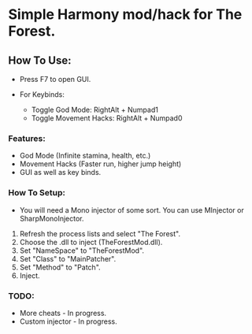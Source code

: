 # Simple Harmony mod/hack for The Forest.

## How To Use:
* Press F7 to open GUI.

* For Keybinds:
  - Toggle God Mode: RightAlt + Numpad1
  - Toggle Movement Hacks: RightAlt + Numpad0

### Features:
* God Mode (Infinite stamina, health, etc.)
* Movement Hacks (Faster run, higher jump height)
* GUI as well as key binds.

### How To Setup:
* You will need a Mono injector of some sort. You can use MInjector or SharpMonoInjector.
1. Refresh the process lists and select "The Forest".
2. Choose the .dll to inject (TheForestMod.dll).
3. Set "NameSpace" to "TheForestMod".
4. Set "Class" to "MainPatcher".
5. Set "Method" to "Patch".
6. Inject.

### TODO:
* More cheats - In progress.
* Custom injector - In progress.
